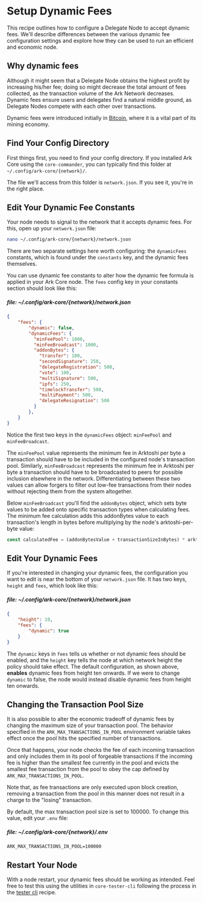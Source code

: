 # Setup Dynamic Fees

This recipe outlines how to configure a Delegate Node to accept dynamic fees. We'll describe differences between the various dynamic fee configuration settings and explore how they can be used to run an efficient and economic node.

## Why dynamic fees

Although it might seem that a Delegate Node obtains the highest profit by increasing his/her fee; doing so might decrease the total amount of fees collected, as the transaction volume of the Ark Network decreases. Dynamic fees ensure users and delegates find a natural middle ground, as Delegate Nodes compete with each other over transactions.

Dynamic fees were introduced initially in [Bitcoin](https://en.bitcoin.it/wiki/Miner_fees), where it is a vital part of its mining economy.

## Find Your Config Directory

First things first, you need to find your config directory. If you installed Ark Core using the `core-commander`, you can typically find this folder at `~/.config/ark-core/{network}/`.

The file we'll access from this folder is `network.json`. If you see it, you're in the right place.

## Edit Your Dynamic Fee Constants

Your node needs to signal to the network that it accepts dynamic fees. For this, open up your `network.json` file:

```bash
nano ~/.config/ark-core/{network}/network.json
```

There are two separate settings here worth configuring: the `dynamicFees` constants, which is found under the `constants` key, and the dynamic fees themselves.

You can use dynamic fee constants to alter how the dynamic fee formula is applied in your Ark Core node. The `fees` config key in your constants section should look like this:

##### file: ~/.config/ark-core/{network}/network.json

```json
{
    "fees": {
        "dynamic": false,
        "dynamicFees": {
          "minFeePool": 1000,
          "minFeeBroadcast": 1000,
          "addonBytes": {
            "transfer": 100,
            "secondSignature": 250,
            "delegateRegistration": 500,
            "vote": 100,
            "multiSignature": 500,
            "ipfs": 250,
            "timelockTransfer": 500,
            "multiPayment": 500,
            "delegateResignation": 500
          }
        },
    }
}
```

Notice the first two keys in the `dynamicFees` object: `minFeePool` and `minFeeBroadcast`.

The `minFeePool` value represents the minimum fee in Arktoshi per byte a transaction should have to be included in the configured node's transaction pool. Similarly, `minFeeBroadcast` represents the minimum fee in Arktoshi per byte a transaction should have to be broadcasted to peers for possible inclusion elsewhere in the network. Differentiating between these two values can allow forgers to filter out low-fee transactions from their nodes without rejecting them from the system altogether.

Below `minFeeBroadcast` you'll find the `addonBytes` object, which sets byte values to be added onto specific transaction types when calculating fees. The minimum fee calculation adds this addonBytes value to each transaction's length in bytes before multiplying by the node's arktoshi-per-byte value:

```js
const calculatedFee = (addonBytesValue + transactionSizeInBytes) * arktoshiPerByte
```

## Edit Your Dynamic Fees

If you're interested in changing your dynamic fees, the configuration you want to edit is near the bottom of your `network.json` file. It has two keys, `height` and `fees`, which look like this:

##### file: ~/.config/ark-core/{network}/network.json

```json
{
    "height": 10,
    "fees": {
        "dynamic": true
    }
}
```

The `dynamic` keys in `fees` tells us whether or not dynamic fees should be enabled, and the `height` key tells the node at which network height the policy should take effect. The default configuration, as shown above, **enables** dynamic fees from height ten onwards. If we were to change `dynamic` to false, the node would instead disable dynamic fees from height ten onwards.

## Changing the Transaction Pool Size

It is also possible to alter the economic tradeoff of dynamic fees by changing the maximum size of your transaction pool. The behavior specified in the `ARK_MAX_TRANSACTIONS_IN_POOL` environment variable takes effect once the pool hits the specified number of transactions.

Once that happens, your node checks the fee of each incoming transaction and only includes them in its pool of forgeable transactions if the incoming fee is higher than the smallest fee currently in the pool and evicts the smallest fee transaction from the pool to obey the cap defined by `ARK_MAX_TRANSACTIONS_IN_POOL`.

Note that, as fee transactions are only executed upon block creation, removing a transaction from the pool in this manner does not result in a charge to the "losing" transaction.

By default, the max transaction pool size is set to 100000. To change this value, edit your `.env` file:

##### file: ~/.config/ark-core/{network}/.env

```
ARK_MAX_TRANSACTIONS_IN_POOL=100000
```

## Restart Your Node

With a node restart, your dynamic fees should be working as intended. Feel free to test this using the utilities in `core-tester-cli` following the process in the [tester cli](https://docs.ark.io/tutorials/developer/tester-cli-transaction.html) recipe.

